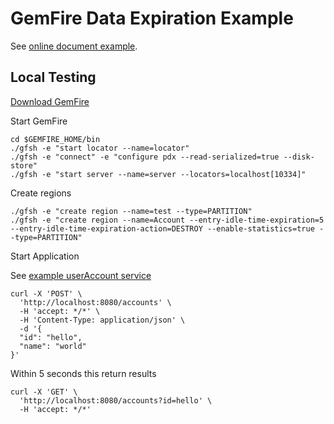 # GemFire Data Expiration Example

See [online document example](https://docs.vmware.com/en/VMware-GemFire/10.0/gf/developing-expiration-configuring_data_expiration.html).

## Local Testing

[Download GemFire](https://network.pivotal.io/products/pivotal-gemfire)


Start GemFire

```shell
cd $GEMFIRE_HOME/bin
./gfsh -e "start locator --name=locator" 
./gfsh -e "connect" -e "configure pdx --read-serialized=true --disk-store"
./gfsh -e "start server --name=server --locators=localhost[10334]"
```


Create regions

```shell
./gfsh -e "create region --name=test --type=PARTITION"
./gfsh -e "create region --name=Account --entry-idle-time-expiration=5 --entry-idle-time-expiration-action=DESTROY --enable-statistics=true --type=PARTITION"  
```

Start Application

See [example userAccount service](examples/spring-data-gemfire/applications/userAccount-service)


```shell
curl -X 'POST' \
  'http://localhost:8080/accounts' \
  -H 'accept: */*' \
  -H 'Content-Type: application/json' \
  -d '{
  "id": "hello",
  "name": "world"
}'
```

Within 5 seconds this return results

```shell
curl -X 'GET' \
  'http://localhost:8080/accounts?id=hello' \
  -H 'accept: */*'
```

